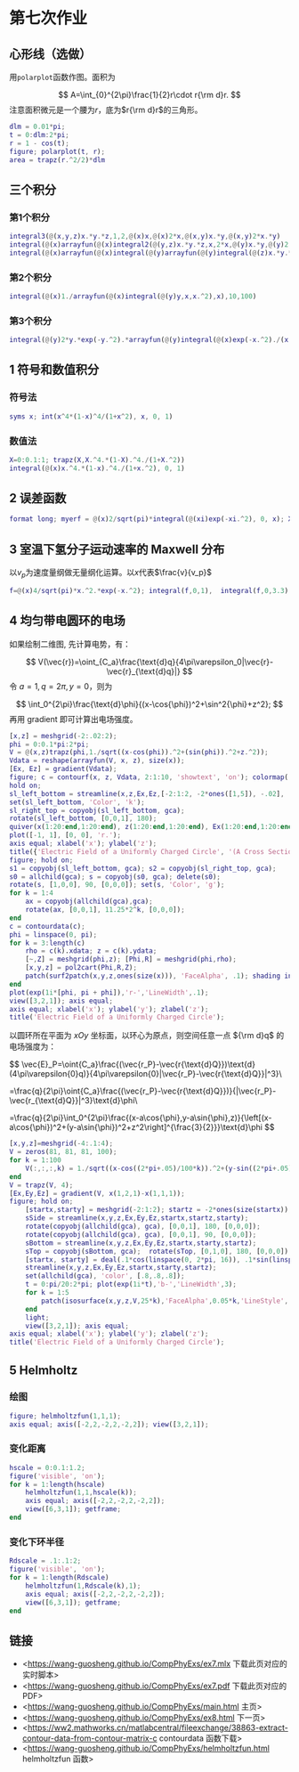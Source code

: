 # 第七次作业
## 心形线（选做）
 用`polarplot`函数作图。面积为

$$
A=\int_{0}^{2\pi}\frac{1}{2}r\cdot r{\rm d}r.
$$
 注意面积微元是一个腰为$r$，底为$r{\rm d}r$的三角形。

```matlab
dlm = 0.01*pi;
t = 0:dlm:2*pi;
r = 1 - cos(t);
figure; polarplot(t, r);
area = trapz(r.^2/2)*dlm
```

## 三个积分
 ### 第1个积分
```matlab
integral3(@(x,y,z)x.*y.*z,1,2,@(x)x,@(x)2*x,@(x,y)x.*y,@(x,y)2*x.*y)
integral(@(x)arrayfun(@(x)integral2(@(y,z)x.*y.*z,x,2*x,@(y)x.*y,@(y)2.*x.*y),x),1,2)
integral(@(x)arrayfun(@(x)integral(@(y)arrayfun(@(y)integral(@(z)x.*y.*z,x.*y,2*x.*y),y),x,2*x),x),1,2)
```
###  第2个积分
```matlab
integral(@(x)1./arrayfun(@(x)integral(@(y)y,x,x.^2),x),10,100)
```
### 第3个积分
```matlab
integral(@(y)2*y.*exp(-y.^2).*arrayfun(@(y)integral(@(x)exp(-x.^2)./(x.^2+y.^2),-1,1),y).^2,0.2,1)
```
## 1 符号和数值积分
### 符号法
```matlab
syms x; int(x^4*(1-x)^4/(1+x^2), x, 0, 1)
```
### 数值法
```matlab
X=0:0.1:1; trapz(X,X.^4.*(1-X).^4./(1+X.^2))
integral(@(x)x.^4.*(1-x).^4./(1+x.^2), 0, 1)
```
## 2 误差函数
```matlab
format long; myerf = @(x)2/sqrt(pi)*integral(@(xi)exp(-xi.^2), 0, x); X=0.1:0.1:1.0; arrayfun(myerf,X), erf(X)
```
## 3 室温下氢分子运动速率的 Maxwell 分布
 以$v_p$为速度量纲做无量纲化运算。以$x$代表$\frac{v}{v_p}$
```matlab
f=@(x)4/sqrt(pi)*x.^2.*exp(-x.^2); integral(f,0,1),  integral(f,0,3.3),  integral(f,3e4/1578,3e8/1578)
```
## 4 均匀带电圆环的电场
 如果绘制二维图, 先计算电势，有：

$$
V(\vec{r})=\oint_{C_a}\frac{\text{d}q}{4\pi\varepsilon_0|\vec{r}-\vec{r}_{\text{d}q}|}
$$
 令 $a = 1,q = 2π,y = 0$，则为

$$
\int_0^{2\pi}\frac{\text{d}\phi}{(x-\cos{\phi})^2+\sin^2{\phi}+z^2};
$$
 再用 gradient 即可计算出电场强度。
```matlab
[x,z] = meshgrid(-2:.02:2);
phi = 0:0.1*pi:2*pi;
V = @(x,z)trapz(phi,1./sqrt((x-cos(phi)).^2+(sin(phi)).^2+z.^2));
Vdata = reshape(arrayfun(V, x, z), size(x));
[Ex, Ez] = gradient(Vdata);
figure; c = contourf(x, z, Vdata, 2:1:10, 'showtext', 'on'); colormap('cool');
hold on;
sl_left_bottom = streamline(x,z,Ex,Ez,[-2:1:2, -2*ones([1,5]), -.02], [-2*ones([1,5]), -2:1:2, 0], [.01,15000]);
set(sl_left_bottom, 'Color', 'k');
sl_right_top = copyobj(sl_left_bottom, gca);
rotate(sl_left_bottom, [0,0,1], 180);
quiver(x(1:20:end,1:20:end), z(1:20:end,1:20:end), Ex(1:20:end,1:20:end), Ez(1:20:end,1:20:end), 'Color', [.4,.4,.4], 'AutoScaleFactor', 2., 'MaxHeadSize', .05)
plot([-1, 1], [0, 0], 'r.');
axis equal; xlabel('x'); ylabel('z');
title({'Electric Field of a Uniformly Charged Circle', '(A Cross Section through a Diameter)'});
figure; hold on;
s1 = copyobj(sl_left_bottom, gca); s2 = copyobj(sl_right_top, gca);
s0 = allchild(gca); s = copyobj(s0, gca); delete(s0);
rotate(s, [1,0,0], 90, [0,0,0]); set(s, 'Color', 'g');
for k = 1:4
    ax = copyobj(allchild(gca),gca);
    rotate(ax, [0,0,1], 11.25*2^k, [0,0,0]);
end
c = contourdata(c);
phi = linspace(0, pi);
for k = 3:length(c)
    rho = c(k).xdata; z = c(k).ydata;
    [~,Z] = meshgrid(phi,z); [Phi,R] = meshgrid(phi,rho);
    [x,y,z] = pol2cart(Phi,R,Z);
    patch(surf2patch(x,y,z,ones(size(x))), 'FaceAlpha', .1); shading interp; light;
end
plot(exp(1i*[phi, pi + phi]),'r-','LineWidth',.1);
view([3,2,1]); axis equal;
axis equal; xlabel('x'); ylabel('y'); zlabel('z');
title('Electric Field of a Uniformly Charged Circle');
```

以圆环所在平面为 $xOy$ 坐标面，以环心为原点，则空间任意一点 ${\rm d}q$ 的电场强度为：

$$
\vec{E}_P=\oint{C_a}\frac{(\vec{r_P}-\vec{r{\text{d}Q}})\text{d}(4\pi\varepsilon{0}q)}{4\pi\varepsilon{0}|\vec{r_P}-\vec{r{\text{d}Q}}|^3}\\	

 =\frac{q}{2\pi}\oint{C_a}\frac{(\vec{r_P}-\vec{r{\text{d}Q}})}{|\vec{r_P}-\vec{r_{\text{d}Q}}|^3}\text{d}\phi\\	

 =\frac{q}{2\pi}\int_0^{2\pi}\frac{(x-a\cos{\phi},y-a\sin{\phi},z)}{\left[(x-a\cos{\phi})^2+(y-a\sin{\phi})^2+z^2\right]^{\frac{3}{2}}}\text{d}\phi
$$

```matlab
[x,y,z]=meshgrid(-4:.1:4);
V = zeros(81, 81, 81, 100);
for k = 1:100
    V(:,:,:,k) = 1./sqrt((x-cos((2*pi+.05)/100*k)).^2+(y-sin((2*pi+.05)/100*k)).^2+z.^2);
end
V = trapz(V, 4);
[Ex,Ey,Ez] = gradient(V, x(1,2,1)-x(1,1,1));
figure; hold on;
    [startx,starty] = meshgrid(-2:1:2); startz = -2*ones(size(startx));
    sSide = streamline(x,y,z,Ex,Ey,Ez,startx,startz,starty);
    rotate(copyobj(allchild(gca), gca), [0,0,1], 180, [0,0,0]);
    rotate(copyobj(allchild(gca), gca), [0,0,1], 90, [0,0,0]);
    sBottom = streamline(x,y,z,Ex,Ey,Ez,startx,starty,startz);
    sTop = copyobj(sBottom, gca);  rotate(sTop, [0,1,0], 180, [0,0,0]);
    [startx, starty] = deal(.1*cos(linspace(0, 2*pi, 16)), .1*sin(linspace(0, 2*pi, 16))); startz = zeros(size(startx));
    streamline(x,y,z,Ex,Ey,Ez,startx,starty,startz);
    set(allchild(gca), 'color', [.8,.8,.8]);
    t = 0:pi/20:2*pi; plot(exp(1i*t),'b-','LineWidth',3);
    for k = 1:5
        patch(isosurface(x,y,z,V,25*k),'FaceAlpha',0.05*k,'LineStyle','none','FaceColor','green');
    end
    light;
    view([3,2,1]); axis equal;
axis equal; xlabel('x'); ylabel('y'); zlabel('z');
title('Electric Field of a Uniformly Charged Circle');
```
## 5 Helmholtz
### 绘图
```matlab
figure; helmholtzfun(1,1,1);
axis equal; axis([-2,2,-2,2,-2,2]); view([3,2,1]);
```
###  变化距离
```matlab
hscale = 0:0.1:1.2;
figure('visible', 'on');
for k = 1:length(hscale)
    helmholtzfun(1,1,hscale(k));
    axis equal; axis([-2,2,-2,2,-2,2]);
    view([6,3,1]); getframe;
end
```
###  变化下环半径
```matlab
Rdscale = .1:.1:2;
figure('visible', 'on');
for k = 1:length(Rdscale)
    helmholtzfun(1,Rdscale(k),1);
    axis equal; axis([-2,2,-2,2,-2,2]);
    view([6,3,1]); getframe;
end
```
## 链接
 * <https://wang-guosheng.github.io/CompPhyExs/ex7.mlx 下载此页对应的实时脚本>
 * <https://wang-guosheng.github.io/CompPhyExs/ex7.pdf 下载此页对应的PDF>
 * <https://wang-guosheng.github.io/CompPhyExs/main.html 主页>
 * <https://wang-guosheng.github.io/CompPhyExs/ex8.html 下一页>
 * <https://ww2.mathworks.cn/matlabcentral/fileexchange/38863-extract-contour-data-from-contour-matrix-c 
 contourdata 函数下载>
 * <https://wang-guosheng.github.io/CompPhyExs/helmholtzfun.html helmholtzfun 
 函数>